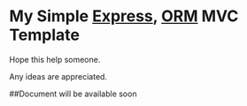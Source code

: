 My Simple [Express](https://github.com/visionmedia/express), [ORM](https://github.com/dresende/node-orm2) MVC Template
===============

Hope this help someone.

Any ideas are appreciated.

##Document will be available soon
